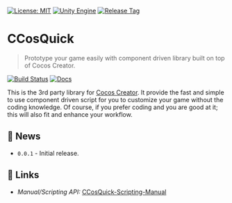 [![License: MIT](https://img.shields.io/badge/License-MIT-green.svg)](https://opensource.org/licenses/MIT)
[![Unity Engine](https://img.shields.io/badge/Cocos%20Creator-2.1.3-blue.svg)](https://www.cocos.com/en/)
[![Release Tag](https://img.shields.io/github/tag/jcs090218/CCosQuick.svg?label=release)](https://github.com/jcs090218/CCosQuick/releases/latest)

# CCosQuick
> Prototype your game easily with component driven library built on top of Cocos Creator.

[![Build Status](https://travis-ci.com/jcs090218/CCosQuick.svg?branch=master)](https://travis-ci.com/jcs090218/CCosQuick)
[![Docs](https://github.com/jcs090218/CCosQuick/actions/workflows/docs.yml/badge.svg)](https://github.com/jcs090218/CCosQuick/actions/workflows/docs.yml)

This is the 3rd party library for [Cocos Creator](https://www.cocos.com/en/).
It provide the fast and simple to use component driven script for you to customize
your game without the coding knowledge. Of course, if you prefer coding and you 
are good at it; this will also fit and enhance your workflow.

## :newspaper: News

* `0.0.1` - Initial release.

## :link: Links

* *Manual/Scripting API:* [CCosQuick-Scripting-Manual](https://jcs090218.github.io/CCosQuick/Manual/index.html)
